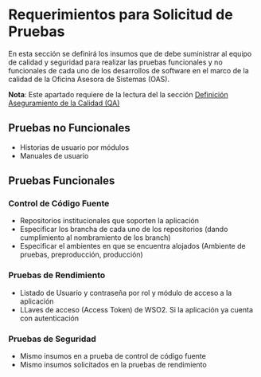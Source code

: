 # Requerimientos para Solicitud de Pruebas
En esta sección se definirá los insumos que de debe suministrar  al equipo de calidad y seguridad para realizar las pruebas funcionales y no funcionales de cada uno de los desarrollos de software en el marco de la calidad de la Oficina Asesora de Sistemas (OAS).

**Nota**: Este apartado requiere de la lectura del la sección  [Definición Aseguramiento de la Calidad (QA)](definicion.md)

## Pruebas no Funcionales

- Historias de usuario por módulos
- Manuales de usuario

## Pruebas Funcionales

### Control de Código Fuente

- Repositorios institucionales que soporten la aplicación
- Especificar los brancha de cada uno de los repositorios (dando cumplimiento al nombramiento de los branch)
- Especificar el ambientes en que se encuentra alojados (Ambiente de pruebas, preproducción, producción)


### Pruebas de Rendimiento

- Listado de Usuario y contraseña por rol y módulo de acceso a la aplicación
- LLaves de acceso (Access Token) de WSO2. Si la aplicación ya cuenta con autenticación

### Pruebas de Seguridad
- Mismo insumos en a prueba de control de código fuente
- Mismo insumos solicitados en la pruebas de rendimiento
